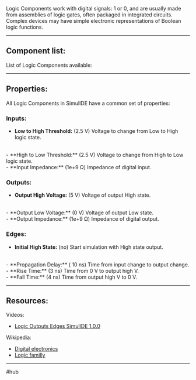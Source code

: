 Logic Components work with digital signals: 1 or 0, and are usually made from assemblies of logic gates, often packaged in integrated circuits. Complex devices may have simple electronic representations of Boolean logic functions.

---

## Component list:

List of Logic Components available: [](../Component%20list#Logic)

---

## Properties:

All Logic Components in SimulIDE have a common set of properties:

### Inputs:
- **Low to High Threshold:** (2.5 V)
   Voltage to change from Low to High logic state.
<br>
- **High to Low Threshold:** (2.5 V)
   Voltage to change from High to Low logic state.
<br>
- **Input Impedance:** (1e+9 Ω)
   Impedance of digital input.

### Outputs:
- **Output High Voltage:** (5 V)
   Voltage of output High state.
<br>
- **Output Low Voltage:** (0 V)
   Voltage of output Low state.
<br>
- **Output Impedance:** (1e+9 Ω)
   Impedance of digital output.

### Edges:
- **Initial High State:** (no)
   Start simulation with High state output.
<br>
- **Propagation Delay:** ( 10 ns)
   Time from input change to output change.
<br>
- **Rise Time:** (3 ns)
   Time from 0 V to output high V.
<br>
- **Fall Time:** (4 ns)
   Time from output high V to 0 V.

---
## Resources:

Videos:
- [Logic Outputs Edges SimulIDE 1.0.0](https://www.youtube.com/watch?v=rBnwWCic_FM)

Wikipedia:
- [Digital electronics](https://en.wikipedia.org/wiki/Digital_electronics)
- [Logic familly](https://en.wikipedia.org/wiki/Logic_family)

---

#hub